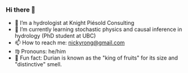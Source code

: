 ### Hi there 👋
- 🏢 I’m a hydrologist at Knight Piésold Consulting
- 🌱 I’m currently learning stochastic physics and causal inference in hydrology (PhD student at UBC)
- 📫 How to reach me: nickyrong@gmail.com
- ♍ Pronouns: he/him
- 🙊 Fun fact: Durian is known as the "king of fruits" for its size and "distinctive" smell.
<!--
**nickyrong/nickyrong** is a ✨ _special_ ✨ repository because its `README.md` (this file) appears on your GitHub profile.

Here are some ideas to get you started:

- 🔭 I’m currently working on ...
- 🌱 I’m currently learning ...
- 👯 I’m looking to collaborate on ...
- 🤔 I’m looking for help with ...
- 💬 Ask me about ...
- 📫 How to reach me: ...
- 😄 Pronouns: ...
- ⚡ Fun fact: ...
-->

